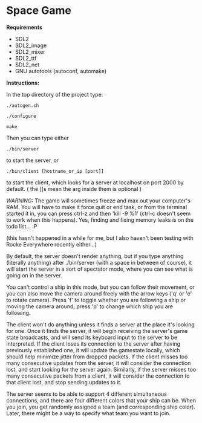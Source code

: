 Space Game
==========

__Requirements__

* SDL2
* SDL2\_image
* SDL2\_mixer
* SDL2\_ttf
* SDL2\_net
* GNU autotools (autoconf, automake)

__Instructions:__

In the top directory of the project type:

    ./autogen.sh

    ./configure

    make

Then you can type either

    ./bin/server

to start the server, or

    ./bin/client [hostname_or_ip [port]]

to start the client, which looks for a server at localhost on port 2000 by default.
( the []s mean the arg inside them is optional )

*WARNING:* The game will sometimes freeze and max out your computer's RAM. You will have to
make it force quit or end task, or from the terminal started it in, you can press ctrl-z and
then 'kill -9 %1' (ctrl-c doesn't seem to work when this happens). Yes, finding and fixing
memory leaks is on the todo list... :P

(this hasn't happened in a while for me, but I also haven't been testing with Rocke Everywhere recently either...)

By default, the server doesn't render anything, but if you type anything (literally anything)
after ./bin/server (with a space in between of course), it will start the server in a sort of
spectator mode, where you can see what is going on in the server.

You can't control a ship in this mode, but you can follow their movement, or you can also
move the camera around freely with the arrow keys ('q' or 'e' to rotate camera). Press 'f' to
toggle whether you are following a ship or moving the camera around; press 'p' to change which
ship you are following.

The client won't do anything unless it finds a server at the place it's looking for one. Once
it finds the server, it will begin receiving the server's game state broadcasts, and will send
its keyboard input to the server to be interpreted. If the client loses its connection to the
server after having previously established one, it will update the gamestate locally, which
should help minimize jitter from dropped packets. If the client misses too many consecutive
updates from the server, it will consider the connection lost, and start looking for the server
again. Similarly, if the server misses too many consecutive packets from a client, it will
consider the connection to that client lost, and stop sending updates to it.

The server seems to be able to support 4 different simultaneous connections, and there are four
different colors that your ship can be. When you join, you get randomly assigned a team (and
corresponding ship color). Later, there might be a way to specify what team you want to join.

